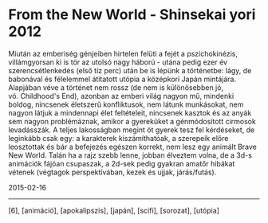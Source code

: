 # From the New World - Shinsekai yori 2012

Miután az emberiség génjeiben hirtelen felüti a fejét a pszichokinézis, villámgyorsan ki is tör az utolsó nagy háború - utána pedig ezer év szerencsétlenkedés (első tíz perc) után be is lépünk a történetbe: lágy, de babonával és félelemmel átitatott utópia a középkori Japán mintájára. Alapjában véve a történet nem rossz (de nem is különösebben jó, vö.&nbsp;Childhood's End), azonban az emberi világ nagyon mű, mindenki boldog, nincsenek életszerű konfliktusok, nem látunk munkásokat, nem nagyon látjuk a mindennapi élet feltételeit, nincsenek kasztok és az anyák sem nagyon problémáznak, amikor a gyereküket a génmódosított cirmosok levadásszák. A teljes lakosságban megint öt gyerek tesz fel kérdéseket, de leginkább csak egy: a karakterek kiszámíthatóak, a szerepeik előre leosztottak és bár a befejezés egészen korrekt, nem lesz egy animált Brave New World. Talán ha a rajz szebb lenne, jobban élveztem volna, de a 3d-s animációk fájóan csupaszak, a 2d-sek pedig gyakran amatőr hibákat vétenek (végtagok perspektívában, kezek és ujjak, járás/futás).

2015-02-16 

----

[6], [animáció], [apokalipszis], [japán], [scifi], [sorozat], [utópia]